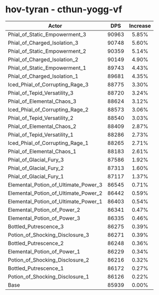 # hov-tyran - cthun-yogg-vf
| Actor | DPS | Increase |
|---|:---:|:---:|
|Phial_of_Static_Empowerment_3|90963|5.85%|
|Phial_of_Charged_Isolation_3|90748|5.60%|
|Phial_of_Static_Empowerment_2|90359|5.14%|
|Phial_of_Charged_Isolation_2|90149|4.90%|
|Phial_of_Static_Empowerment_1|89743|4.43%|
|Phial_of_Charged_Isolation_1|89681|4.35%|
|Iced_Phial_of_Corrupting_Rage_3|88775|3.30%|
|Phial_of_Tepid_Versatility_3|88720|3.24%|
|Phial_of_Elemental_Chaos_3|88624|3.12%|
|Iced_Phial_of_Corrupting_Rage_2|88573|3.06%|
|Phial_of_Tepid_Versatility_2|88540|3.03%|
|Phial_of_Elemental_Chaos_2|88409|2.87%|
|Phial_of_Tepid_Versatility_1|88286|2.73%|
|Iced_Phial_of_Corrupting_Rage_1|88265|2.71%|
|Phial_of_Elemental_Chaos_1|88183|2.61%|
|Phial_of_Glacial_Fury_3|87586|1.92%|
|Phial_of_Glacial_Fury_2|87313|1.60%|
|Phial_of_Glacial_Fury_1|87117|1.37%|
|Elemental_Potion_of_Ultimate_Power_3|86545|0.71%|
|Elemental_Potion_of_Ultimate_Power_2|86442|0.59%|
|Elemental_Potion_of_Ultimate_Power_1|86403|0.54%|
|Elemental_Potion_of_Power_2|86341|0.47%|
|Elemental_Potion_of_Power_3|86335|0.46%|
|Bottled_Putrescence_3|86275|0.39%|
|Potion_of_Shocking_Disclosure_3|86271|0.39%|
|Bottled_Putrescence_2|86248|0.36%|
|Elemental_Potion_of_Power_1|86229|0.34%|
|Potion_of_Shocking_Disclosure_2|86216|0.32%|
|Bottled_Putrescence_1|86172|0.27%|
|Potion_of_Shocking_Disclosure_1|86126|0.22%|
|Base|85939|0.00%|
